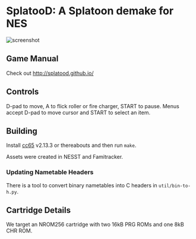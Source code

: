 # SplatooD: A Splatoon demake for NES

![screenshot](http://i.imgur.com/jGOvsaF.png)

## Game Manual

Check out http://splatood.github.io/

## Controls

D-pad to move, A to flick roller or fire charger, START to pause. Menus accept D-pad to move cursor and START to select an item.

## Building

Install [cc65](ftp://ftp.musoftware.de/pub/uz/cc65/cc65-sources-2.13.3.tar.bz2) v2.13.3 or thereabouts and then run `make`.

Assets were created in NESST and Famitracker.

### Updating Nametable Headers

There is a tool to convert binary nametables into C headers in `util/bin-to-h.py`.

## Cartridge Details

We target an NROM256 cartridge with two 16kB PRG ROMs and one 8kB CHR ROM.
